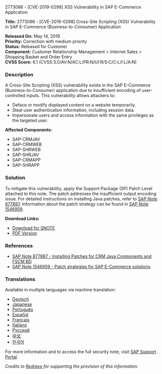 2773086 - [CVE-2019-0298] XSS Vulnerability in SAP E-Commerce Application

**Title:** 2773086 - [CVE-2019-0298] Cross-Site Scripting (XSS) Vulnerability in SAP E-Commerce (Business-to-Consumer) Application

**Released On:** May 14, 2019  
**Priority:** Correction with medium priority  
**Status:** Released for Customer  
**Component:** Customer Relationship Management > Internet Sales > Shopping Basket and Order Entry  
**CVSS Score:** 6.1 (CVSS:3.0/AV:N/AC:L/PR:N/UI:R/S:C/C:L/I:L/A:N)

### **Description**
A Cross-Site Scripting (XSS) vulnerability exists in the SAP E-Commerce (Business-to-Consumer) application due to insufficient encoding of user-controlled inputs. This vulnerability allows attackers to:

- Deface or modify displayed content on a website temporarily.
- Steal user authentication information, including session data.
- Impersonate users and access information with the same privileges as the targeted user.

**Affected Components:**
- SAP-CRMJAV
- SAP-CRMWEB
- SAP-SHRWEB
- SAP-SHRJAV
- SAP-CRMAPP
- SAP-SHRAPP

### **Solution**
To mitigate this vulnerability, apply the Support Package (SP) Patch Level attached to this note. The patch addresses the insufficient output encoding issue. For detailed instructions on installing Java patches, refer to [SAP Note 877887](https://me.sap.com/notes/877887). Information about the patch strategy can be found in [SAP Note 1546959](https://me.sap.com/notes/1546959).

**Download Links:**
- [Download for SNOTE](https://notesdownloads.sap.com/note/0040000000871362019)
- [PDF Version](https://userapps.support.sap.com/sap/support/sfm/notes/print/0002773086?language=en-US&token=FE0BA0F4B35E38E5376827759F61D175)

### **References**
- [SAP Note 877887 - Installing Patches for CRM Java Components and FSCM BD](https://me.sap.com/notes/877887)
- [SAP Note 1546959 - Patch strategies for SAP E-Commerce solutions](https://me.sap.com/notes/1546959)

### **Translations**
Available in multiple languages via machine translation:
- [Deutsch](https://me.sap.com/notes/0002773086/D)
- [Japanese](https://me.sap.com/notes/0002773086/J)
- [Português](https://me.sap.com/notes/0002773086/P)
- [Español](https://me.sap.com/notes/0002773086/S)
- [Français](https://me.sap.com/notes/0002773086/F)
- [Italiano](https://me.sap.com/notes/0002773086/I)
- [Русский](https://me.sap.com/notes/0002773086/R)
- [中文](https://me.sap.com/notes/0002773086/1)
- [한국어](https://me.sap.com/notes/0002773086/3)

For more information and to access the full security note, visit [SAP Support Portal](https://me.sap.com/notes/2773086).

*Credits to [Redrays](https://redrays.io) for supporting the provision of this information.*